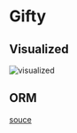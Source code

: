 # Gifty

## Visualized

![visualized](/Users/gypark/work/backend-gypark-1/django_app/db-visualized.png)

## ORM

[souce](./django_app/gifty/models)

